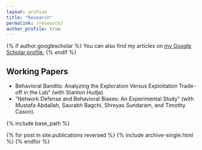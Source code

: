 ```yaml
---
layout: archive
title: "Research"
permalink: /research/
author_profile: true
---
```


{% if author.googlescholar %}
  You can also find my articles on <u><a href="{{author.googlescholar}}">my Google Scholar profile</a>.</u>
{% endif %}

Working Papers
------
* Behavioral Bandits: Analyzing the Exploration Versus Exploitation Trade-off in the Lab” (with Stanton Hudja).
* “Network Defense and Behavioral Biases:  An Experimental Study” (with Mustafa Abdallah, Saurabh Bagchi, Shreyas Sundaram, and Timothy Cason).

{% include base_path %}

{% for post in site.publications reversed %}
  {% include archive-single.html %}
{% endfor %}
